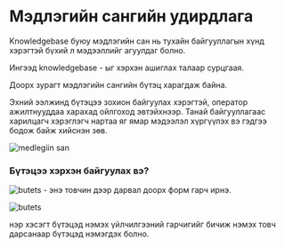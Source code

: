# Мэдлэгийн сангийн удирдлага

Knowledgebase буюу мэдлэгийн сан нь тухайн байгууллагын хүнд хэрэгтэй бүхий л мэдээллийг агуулдаг болно.

Ингээд knowledgebase - ыг хэрхэн ашиглах талаар сурцгаая.

Доорх зурагт мэдлэгийн сангийн бүтэц харагдаж байна.

Эхний ээлжинд бүтэцээ зохион байгуулах хэрэгтэй, оператор ажилтнууддаа харахад ойлгоход эвтэйхнээр. Танай байгууллагаас харилцагч хэрэглэгч нартаа яг ямар мэдээлэл хүргүүлэх вэ гэдгээ бодож байж хийснэн зөв.

![medlegiin san](/img/knowledgebase.png)

### Бүтэцээ хэрхэн байгуулах вэ?

![butets](/img/butets.png) - энэ товчин дээр дарвал доорх форм гарч ирнэ.

![butets](/img/butets2.png)

нэр хэсэгт бүтэцэд нэмэх үйлчилгээний гарчигийг бичиж нэмэх товч дарсанаар бүтэцэд нэмэгдэх болно.
